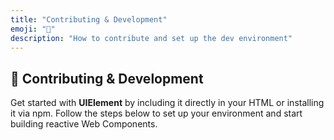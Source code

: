 ```yaml
---
title: "Contributing & Development"
emoji: "🤝"
description: "How to contribute and set up the dev environment"
---
```


<section class="hero">

# 🤝 Contributing & Development

<p class="lead">Get started with <strong>UIElement</strong> by including it directly in your HTML or installing it via npm. Follow the steps below to set up your environment and start building reactive Web Components.</p>
</section>

<section>

##

</section>